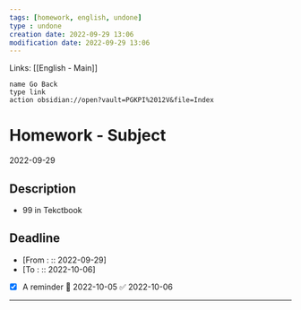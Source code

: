 ```yaml
---
tags: [homework, english, undone]
type : undone
creation date: 2022-09-29 13:06
modification date: 2022-09-29 13:06
---
```

Links: [[English - Main]]
```button
name Go Back
type link
action obsidian://open?vault=PGKPI%2012V&file=Index
```
# Homework - Subject
2022-09-29
## Description
-  99 in Tekctbook
## Deadline
-  [From : :: 2022-09-29]
-  [To : :: 2022-10-06]
- [x] A reminder 📅 2022-10-05 ✅ 2022-10-06
---